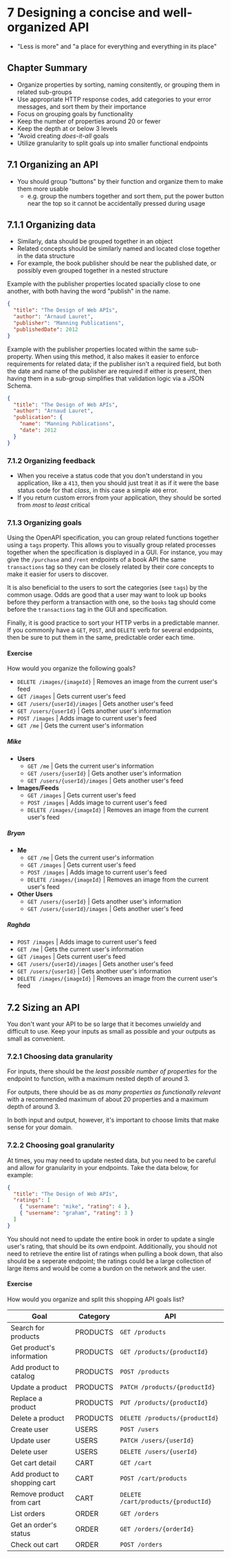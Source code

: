 # 7 Designing a concise and well-organized API

- "Less is more" and "a place for everything and everything in its place"

## Chapter Summary

- Organize properties by sorting, naming consitently, or grouping them in related sub-groups
- Use appropriate HTTP response codes, add categories to your error messages, and sort them by their importance
- Focus on grouping goals by functionality
- Keep the number of properties around 20 or fewer
- Keep the depth at or below 3 levels
- "Avoid creating _does-it-all_ goals
- Utilize granularity to split goals up into smaller functional endpoints

## 7.1 Organizing an API

- You should group "buttons" by their function and organize them to make them more usable
  - e.g. group the numbers together and sort them, put the power button near the top so it cannot be accidentally pressed during usage

## 7.1.1 Organizing data

- Similarly, data should be grouped together in an object
- Related concepts should be similarly named and located close together in the data structure
- For example, the book publisher should be near the published date, or possibly even grouped together in a nested structure

Example with the publisher properties located spacially close to one another, with both having the word "publish" in the name.

```json
{
  "title": "The Design of Web APIs",
  "author": "Arnaud Lauret",
  "publisher": "Manning Publications",
  "publishedDate": 2012
}
```

Example with the publisher properties located within the same sub-property. When using this method, it also makes it easier to enforce requirements for related data; if the publisher isn't a required field, but both the date and name of the publisher are required if either is present, then having them in a sub-group simplifies that validation logic via a JSON Schema.

```json
{
  "title": "The Design of Web APIs",
  "author": "Arnaud Lauret",
  "publication": {
    "name": "Manning Publications",
    "date": 2012
  }
}
```

### 7.1.2 Organizing feedback

- When you receive a status code that you don't understand in you application, like a `413`, then you should just treat it as if it were the base status code for that _class_, in this case a simple `400` error.
- If you return custom errors from your application, they should be sorted from *most* to *least* critical

### 7.1.3 Organizing goals

Using the OpenAPI specification, you can group related functions together using a `tags` property. This allows you to visually group related processes together when the specification is displayed in a GUI.
For instance, you may give the `/purchase` and `/rent` endpoints of a book API the same `transactions` tag so they can be closely related by their core concepts to make it easier for users to discover.

It is also beneficial to the users to sort the categories (see `tags`) by the common usage.
Odds are good that a user may want to look up books before they perform a transaction with one, so the `books` tag should come before the `transactions` tag in the GUI and specification.

Finally, it is good practice to sort your HTTP verbs in a predictable manner. If you commonly have a `GET`, `POST`, and `DELETE` verb for several endpoints, then be sure to put them in the same, predictable order each time.

#### Exercise

How would you organize the following goals?

- `DELETE /images/{imageId}` | Removes an image from the current user's feed
- `GET /images` | Gets current user's feed
- `GET /users/{userId}/images` | Gets another user's feed
- `GET /users/{userId}` | Gets another user's information
- `POST /images` | Adds image to current user's feed
- `GET /me` | Gets the current user's information

##### Mike

- **Users**
  - `GET /me` | Gets the current user's information
  - `GET /users/{userId}` | Gets another user's information
  - `GET /users/{userId}/images` | Gets another user's feed
- **Images/Feeds**
  - `GET /images` | Gets current user's feed
  - `POST /images` | Adds image to current user's feed
  - `DELETE /images/{imageId}` | Removes an image from the current user's feed

##### Bryan

- **Me**
  - `GET /me` | Gets the current user's information
  - `GET /images` | Gets current user's feed
  - `POST /images` | Adds image to current user's feed
  - `DELETE /images/{imageId}` | Removes an image from the current user's feed
- **Other Users**
  - `GET /users/{userId}` | Gets another user's information
  - `GET /users/{userId}/images` | Gets another user's feed

##### Raghda

- `POST /images` | Adds image to current user's feed
- `GET /me` | Gets the current user's information
- `GET /images` | Gets current user's feed
- `GET /users/{userId}/images` | Gets another user's feed
- `GET /users/{userId}` | Gets another user's information
- `DELETE /images/{imageId}` | Removes an image from the current user's feed

## 7.2 Sizing an API

You don't want your API to be so large that it becomes unwieldy and difficult to use. Keep your inputs as small as possible and your outputs as small as convenient.

### 7.2.1 Choosing data granularity

For inputs, there should be the *least possible number of properties* for the endpoint to function, with a maximum nested depth of around 3.

For outputs, there should be as *as many properties as functionally relevant* with a recommended maximum of about 20 properties and a maximum depth of around 3.

In both input and output, however, it's important to choose limits that make sense for your domain.

### 7.2.2 Choosing goal granularity

At times, you may need to update nested data, but you need to be careful and allow for granularity in your endpoints.
Take the data below, for example:

```json
{
  "title": "The Design of Web APIs",
  "ratings": [
    { "username": "mike", "rating": 4 },
    { "username": "graham", "rating": 3 }
  ]
}
```

You should not need to update the entire book in order to update a single user's rating, that should be its own endpoint.
Additionally, you should not need to retrieve the entire list of ratings when pulling a book down, that also should be a seperate endpoint; the ratings could be a large collection of large items and would be come a burdon on the network and the user.

#### Exercise

How would you organize and split this shopping API goals list?

| Goal | Category | API |
| ---- | -------- | --- |
| Search for products | PRODUCTS | `GET /products` | 
| Get product's information | PRODUCTS | `GET /products/{productId}` |
| Add product to catalog | PRODUCTS | `POST /products` |
| Update a product | PRODUCTS | `PATCH /products/{productId}` |
| Replace a product | PRODUCTS | `PUT /products/{productId}` |
| Delete a product | PRODUCTS | `DELETE /products/{productId}` |
| Create user | USERS | `POST /users` |
| Update user | USERS | `PATCH /users/{userId}` |
| Delete user | USERS | `DELETE /users/{userId}` |
| Get cart detail | CART | `GET /cart` |
| Add product to shopping cart | CART | `POST /cart/products` |
| Remove product from cart | CART | `DELETE /cart/products/{productId}` |
| List orders | ORDER | `GET /orders` |
| Get an order's status | ORDER | `GET /orders/{orderId}` |
| Check out cart | ORDER | `POST /orders` |
